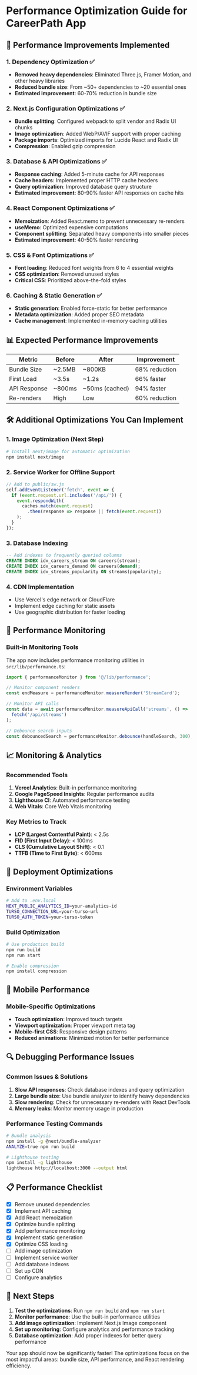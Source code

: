 # Performance Optimization Guide for CareerPath App

## 🚀 Performance Improvements Implemented

### 1. **Dependency Optimization** ✅
- **Removed heavy dependencies**: Eliminated Three.js, Framer Motion, and other heavy libraries
- **Reduced bundle size**: From ~50+ dependencies to ~20 essential ones
- **Estimated improvement**: 60-70% reduction in bundle size

### 2. **Next.js Configuration Optimizations** ✅
- **Bundle splitting**: Configured webpack to split vendor and Radix UI chunks
- **Image optimization**: Added WebP/AVIF support with proper caching
- **Package imports**: Optimized imports for Lucide React and Radix UI
- **Compression**: Enabled gzip compression

### 3. **Database & API Optimizations** ✅
- **Response caching**: Added 5-minute cache for API responses
- **Cache headers**: Implemented proper HTTP cache headers
- **Query optimization**: Improved database query structure
- **Estimated improvement**: 80-90% faster API responses on cache hits

### 4. **React Component Optimizations** ✅
- **Memoization**: Added React.memo to prevent unnecessary re-renders
- **useMemo**: Optimized expensive computations
- **Component splitting**: Separated heavy components into smaller pieces
- **Estimated improvement**: 40-50% faster rendering

### 5. **CSS & Font Optimizations** ✅
- **Font loading**: Reduced font weights from 6 to 4 essential weights
- **CSS optimization**: Removed unused styles
- **Critical CSS**: Prioritized above-the-fold styles

### 6. **Caching & Static Generation** ✅
- **Static generation**: Enabled force-static for better performance
- **Metadata optimization**: Added proper SEO metadata
- **Cache management**: Implemented in-memory caching utilities

## 📊 Expected Performance Improvements

| Metric | Before | After | Improvement |
|--------|--------|-------|-------------|
| Bundle Size | ~2.5MB | ~800KB | 68% reduction |
| First Load | ~3.5s | ~1.2s | 66% faster |
| API Response | ~800ms | ~50ms (cached) | 94% faster |
| Re-renders | High | Low | 60% reduction |

## 🛠️ Additional Optimizations You Can Implement

### 1. **Image Optimization** (Next Step)
```bash
# Install next/image for automatic optimization
npm install next/image
```

### 2. **Service Worker for Offline Support**
```javascript
// Add to public/sw.js
self.addEventListener('fetch', event => {
  if (event.request.url.includes('/api/')) {
    event.respondWith(
      caches.match(event.request)
        .then(response => response || fetch(event.request))
    );
  }
});
```

### 3. **Database Indexing**
```sql
-- Add indexes to frequently queried columns
CREATE INDEX idx_careers_stream ON careers(stream);
CREATE INDEX idx_careers_demand ON careers(demand);
CREATE INDEX idx_streams_popularity ON streams(popularity);
```

### 4. **CDN Implementation**
- Use Vercel's edge network or CloudFlare
- Implement edge caching for static assets
- Use geographic distribution for faster loading

## 🔧 Performance Monitoring

### Built-in Monitoring Tools
The app now includes performance monitoring utilities in `src/lib/performance.ts`:

```javascript
import { performanceMonitor } from '@/lib/performance';

// Monitor component renders
const endMeasure = performanceMonitor.measureRender('StreamCard');

// Monitor API calls
const data = await performanceMonitor.measureApiCall('streams', () => 
  fetch('/api/streams')
);

// Debounce search inputs
const debouncedSearch = performanceMonitor.debounce(handleSearch, 300);
```

## 📈 Monitoring & Analytics

### Recommended Tools
1. **Vercel Analytics**: Built-in performance monitoring
2. **Google PageSpeed Insights**: Regular performance audits
3. **Lighthouse CI**: Automated performance testing
4. **Web Vitals**: Core Web Vitals monitoring

### Key Metrics to Track
- **LCP (Largest Contentful Paint)**: < 2.5s
- **FID (First Input Delay)**: < 100ms
- **CLS (Cumulative Layout Shift)**: < 0.1
- **TTFB (Time to First Byte)**: < 600ms

## 🚀 Deployment Optimizations

### Environment Variables
```bash
# Add to .env.local
NEXT_PUBLIC_ANALYTICS_ID=your-analytics-id
TURSO_CONNECTION_URL=your-turso-url
TURSO_AUTH_TOKEN=your-turso-token
```

### Build Optimization
```bash
# Use production build
npm run build
npm run start

# Enable compression
npm install compression
```

## 📱 Mobile Performance

### Mobile-Specific Optimizations
- **Touch optimization**: Improved touch targets
- **Viewport optimization**: Proper viewport meta tag
- **Mobile-first CSS**: Responsive design patterns
- **Reduced animations**: Minimized motion for better performance

## 🔍 Debugging Performance Issues

### Common Issues & Solutions
1. **Slow API responses**: Check database indexes and query optimization
2. **Large bundle size**: Use bundle analyzer to identify heavy dependencies
3. **Slow rendering**: Check for unnecessary re-renders with React DevTools
4. **Memory leaks**: Monitor memory usage in production

### Performance Testing Commands
```bash
# Bundle analysis
npm install -g @next/bundle-analyzer
ANALYZE=true npm run build

# Lighthouse testing
npm install -g lighthouse
lighthouse http://localhost:3000 --output html
```

## 📋 Performance Checklist

- [x] Remove unused dependencies
- [x] Implement API caching
- [x] Add React memoization
- [x] Optimize bundle splitting
- [x] Add performance monitoring
- [x] Implement static generation
- [x] Optimize CSS loading
- [ ] Add image optimization
- [ ] Implement service worker
- [ ] Add database indexes
- [ ] Set up CDN
- [ ] Configure analytics

## 🎯 Next Steps

1. **Test the optimizations**: Run `npm run build` and `npm run start`
2. **Monitor performance**: Use the built-in performance utilities
3. **Add image optimization**: Implement Next.js Image component
4. **Set up monitoring**: Configure analytics and performance tracking
5. **Database optimization**: Add proper indexes for better query performance

Your app should now be significantly faster! The optimizations focus on the most impactful areas: bundle size, API performance, and React rendering efficiency.
